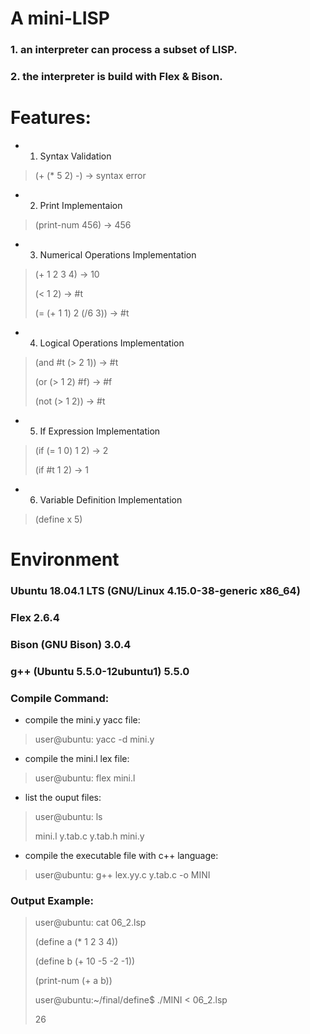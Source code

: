 
# A mini-LISP
### 1. an interpreter can process a subset of LISP.
### 2. the interpreter is build with Flex & Bison.

# Features:
+ 1. Syntax Validation
> (+ (* 5 2) -) → syntax error
+ 2. Print Implementaion
> (print-num 456) → 456
+ 3. Numerical Operations Implementation
>  (+ 1 2 3 4) → 10
>
>  (< 1 2) → #t
>
>  (= (+ 1 1) 2 (/6 3)) → #t
+ 4. Logical Operations Implementation
>  (and #t (> 2 1)) → #t
>
>  (or (> 1 2) #f) → #f
>
>  (not (> 1 2)) → #t
+ 5. If Expression Implementation
>  (if (= 1 0) 1 2) → 2
>
>  (if #t 1 2) → 1
+ 6. Variable Definition Implementation
>  (define x 5)

# Environment
### Ubuntu 18.04.1 LTS (GNU/Linux 4.15.0-38-generic x86_64)
### Flex 2.6.4
### Bison (GNU Bison) 3.0.4
### g++ (Ubuntu 5.5.0-12ubuntu1) 5.5.0
   
### Compile Command:
+ compile the mini.y yacc file: 
> user@ubuntu: yacc -d mini.y
>
+ compile the mini.l lex file:
> user@ubuntu: flex mini.l
>
+ list the ouput files:
> user@ubuntu: ls
>
> mini.l  y.tab.c  y.tab.h  mini.y
>
+ compile the executable file with c++ language:
> user@ubuntu: g++ lex.yy.c y.tab.c -o MINI
### Output Example:
> user@ubuntu: cat 06_2.lsp 
>
> (define a (* 1 2 3 4))
>
> (define b (+ 10 -5 -2 -1))
> 
> (print-num (+ a b))
>
> user@ubuntu:~/final/define$ ./MINI < 06_2.lsp 
>
> 26


